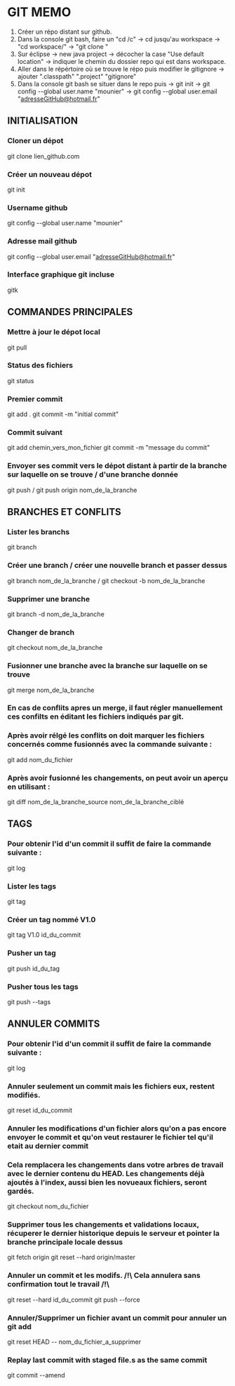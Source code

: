 
#   GIT MEMO 

1. Créer un répo distant sur github.
2. Dans la console git bash, faire un "cd /c" -> cd jusqu'au workspace -> "cd workspace/" -> "git clone <lien repositoryGitHub.com>" 
3. Sur éclipse -> new java project -> décocher la case "Use default location" -> indiquer le chemin du dossier repo qui est dans workspace.
4. Aller dans le répértoire où se trouve le répo puis modifier le gitignore -> ajouter ".classpath" ".project" "gitignore"
5. Dans la console git bash se situer dans le repo puis -> git init -> git config --global user.name "mounier" -> git config --global user.email "adresseGitHub@hotmail.fr"


## INITIALISATION 

### Cloner un dépot
git clone lien_github.com

### Créer un nouveau dépot
git init

### Username github
git config --global user.name "mounier"

### Adresse mail github
git config --global user.email "adresseGitHub@hotmail.fr"

### Interface graphique git incluse
gitk


## COMMANDES PRINCIPALES 

### Mettre à jour le dépot local
git pull

### Status des fichiers
git status

### Premier commit
git add .
git commit -m "initial commit"

### Commit suivant
git add chemin_vers_mon_fichier
git commit -m "message du commit"

### Envoyer ses commit vers le dépot distant à partir de la branche sur laquelle on se trouve / d'une branche donnée
git push / git push origin nom_de_la_branche


## BRANCHES ET CONFLITS 

### Lister les branchs
git branch

### Créer une branch / créer une nouvelle branch et passer dessus
git branch nom_de_la_branche / git checkout -b nom_de_la_branche

### Supprimer une branche
git branch -d nom_de_la_branche

### Changer de branch
git checkout nom_de_la_branche

### Fusionner une branche avec la branche sur laquelle on se trouve
git merge nom_de_la_branche 

### En cas de conflits apres un merge, il faut régler manuellement ces confilts en éditant les fichiers indiqués par git.
### Après avoir rélgé les conflits on doit marquer les fichiers concernés comme fusionnés avec la commande suivante :
git add nom_du_fichier

### Après avoir fusionné les changements, on peut avoir un aperçu en utilisant :
git diff nom_de_la_branche_source nom_de_la_branche_ciblé


## TAGS 

### Pour obtenir l'id d'un commit il suffit de faire la commande suivante :
git log

### Lister les tags
git tag

### Créer un tag nommé V1.0 
git tag V1.0 id_du_commit

### Pusher un tag 
git push id_du_tag

### Pusher tous les tags
git push --tags


## ANNULER COMMITS 

### Pour obtenir l'id d'un commit il suffit de faire la commande suivante :
git log

### Annuler seulement un commit mais les fichiers eux, restent modifiés.
git reset id_du_commit

### Annuler les modifications d'un fichier alors qu'on a pas encore envoyer le commit et qu'on veut restaurer le fichier tel qu'il etait au dernier commit
### Cela remplacera les changements dans votre arbres de travail avec le dernier contenu du HEAD. Les changements déjà ajoutés à l'index, aussi bien les novueaux fichiers, seront gardés.
git checkout nom_du_fichier 

### Supprimer tous les changements et validations locaux, récuperer le dernier historique depuis le serveur et pointer la branche principale locale dessus
git fetch origin
git reset --hard origin/master

### Annuler un commit et les modifs. /!\ Cela annulera sans confirmation tout le travail /!\
git reset --hard id_du_commit
git push --force

### Annuler/Supprimer un fichier avant un commit pour annuler un git add
git reset HEAD -- nom_du_fichier_a_supprimer

### Replay last commit with staged file.s as the same commit
git commit --amend

